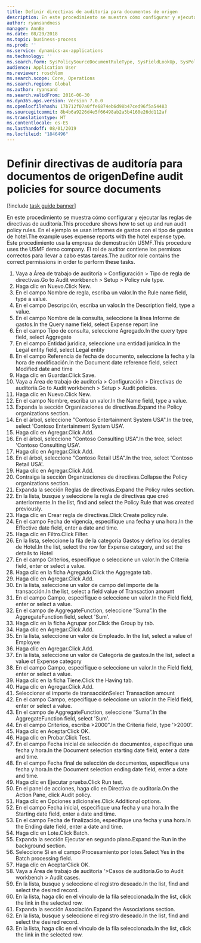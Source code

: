 ```yaml
---
title: Definir directivas de auditoría para documentos de origen
description: En este procedimiento se muestra cómo configurar y ejecutar las reglas de directivas de auditoría.
author: ryansandness
manager: AnnBe
ms.date: 08/29/2018
ms.topic: business-process
ms.prod: ''
ms.service: dynamics-ax-applications
ms.technology: ''
ms.search.form: SysPolicySourceDocumentRuleType, SysFieldLookUp, SysPolicyListPage, SysPolicy, AuditPolicyRule, SysQueryForm, SysQueryFieldLookUp, AuditPolicyDateSelection, AuditPolicyAdditionalOption, BatchJob, CaseDetail
audience: Application User
ms.reviewer: roschlom
ms.search.scope: Core, Operations
ms.search.region: Global
ms.author: ryansand
ms.search.validFrom: 2016-06-30
ms.dyn365.ops.version: Version 7.0.0
ms.openlocfilehash: 17b712f07a0ffe6874eb6d98b47ced96f5a54483
ms.sourcegitcommit: 8b4b6a9226d4e5f66498ab2a5b4160e26dd112af
ms.translationtype: HT
ms.contentlocale: es-ES
ms.lasthandoff: 08/01/2019
ms.locfileid: "1846496"
---
```

# <a name="define-audit-policies-for-source-documents"></a><span data-ttu-id="5bd26-103">Definir directivas de auditoría para documentos de origen</span><span class="sxs-lookup"><span data-stu-id="5bd26-103">Define audit policies for source documents</span></span>

[!include [task guide banner](../../includes/task-guide-banner.md)]

<span data-ttu-id="5bd26-104">En este procedimiento se muestra cómo configurar y ejecutar las reglas de directivas de auditoría.</span><span class="sxs-lookup"><span data-stu-id="5bd26-104">This procedure shows how to set up and run audit policy rules.</span></span> <span data-ttu-id="5bd26-105">En el ejemplo se usan informes de gastos con el tipo de gastos de hotel.</span><span class="sxs-lookup"><span data-stu-id="5bd26-105">The example uses expense reports with the hotel expense type.</span></span> <span data-ttu-id="5bd26-106">Este procedimiento usa la empresa de demostración USMF.</span><span class="sxs-lookup"><span data-stu-id="5bd26-106">This procedure uses the USMF demo company.</span></span> <span data-ttu-id="5bd26-107">El rol de auditor contiene los permisos correctos para llevar a cabo estas tareas.</span><span class="sxs-lookup"><span data-stu-id="5bd26-107">The auditor role contains the correct permissions in order to perform these tasks.</span></span>

1. <span data-ttu-id="5bd26-108">Vaya a Área de trabajo de auditoría > Configuración > Tipo de regla de directivas.</span><span class="sxs-lookup"><span data-stu-id="5bd26-108">Go to Audit workbench > Setup > Policy rule type.</span></span>
2. <span data-ttu-id="5bd26-109">Haga clic en Nuevo.</span><span class="sxs-lookup"><span data-stu-id="5bd26-109">Click New.</span></span>
3. <span data-ttu-id="5bd26-110">En el campo Nombre de regla, escriba un valor.</span><span class="sxs-lookup"><span data-stu-id="5bd26-110">In the Rule name field, type a value.</span></span>
4. <span data-ttu-id="5bd26-111">En el campo Descripción, escriba un valor.</span><span class="sxs-lookup"><span data-stu-id="5bd26-111">In the Description field, type a value.</span></span>
5. <span data-ttu-id="5bd26-112">En el campo Nombre de la consulta, seleccione la línea Informe de gastos.</span><span class="sxs-lookup"><span data-stu-id="5bd26-112">In the Query name field, select Expense report line</span></span>
6. <span data-ttu-id="5bd26-113">En el campo Tipo de consulta, seleccione Agregado.</span><span class="sxs-lookup"><span data-stu-id="5bd26-113">In the query type field, select Aggregate</span></span>
7. <span data-ttu-id="5bd26-114">En el campo Entidad jurídica, seleccione una entidad jurídica.</span><span class="sxs-lookup"><span data-stu-id="5bd26-114">In the Legal entity field, select Legal entity</span></span>
8. <span data-ttu-id="5bd26-115">En el campo Referencia de fecha de documento, seleccione la fecha y la hora de modificación.</span><span class="sxs-lookup"><span data-stu-id="5bd26-115">In the Document date reference field, select Modified date and time</span></span>
9. <span data-ttu-id="5bd26-116">Haga clic en Guardar.</span><span class="sxs-lookup"><span data-stu-id="5bd26-116">Click Save.</span></span>
10. <span data-ttu-id="5bd26-117">Vaya a Área de trabajo de auditoría > Configuración > Directivas de auditoría.</span><span class="sxs-lookup"><span data-stu-id="5bd26-117">Go to Audit workbench > Setup > Audit policies.</span></span>
11. <span data-ttu-id="5bd26-118">Haga clic en Nuevo.</span><span class="sxs-lookup"><span data-stu-id="5bd26-118">Click New.</span></span>
12. <span data-ttu-id="5bd26-119">En el campo Nombre, escriba un valor.</span><span class="sxs-lookup"><span data-stu-id="5bd26-119">In the Name field, type a value.</span></span>
13. <span data-ttu-id="5bd26-120">Expanda la sección Organizaciones de directivas.</span><span class="sxs-lookup"><span data-stu-id="5bd26-120">Expand the Policy organizations section.</span></span>
14. <span data-ttu-id="5bd26-121">En el árbol, seleccione "Contoso Entertainment System USA".</span><span class="sxs-lookup"><span data-stu-id="5bd26-121">In the tree, select 'Contoso Entertainment System USA'.</span></span>
15. <span data-ttu-id="5bd26-122">Haga clic en Agregar.</span><span class="sxs-lookup"><span data-stu-id="5bd26-122">Click Add.</span></span>
16. <span data-ttu-id="5bd26-123">En el árbol, seleccione "Contoso Consulting USA".</span><span class="sxs-lookup"><span data-stu-id="5bd26-123">In the tree, select 'Contoso Consulting USA'.</span></span>
17. <span data-ttu-id="5bd26-124">Haga clic en Agregar.</span><span class="sxs-lookup"><span data-stu-id="5bd26-124">Click Add.</span></span>
18. <span data-ttu-id="5bd26-125">En el árbol, seleccione "Contoso Retail USA".</span><span class="sxs-lookup"><span data-stu-id="5bd26-125">In the tree, select 'Contoso Retail USA'.</span></span>
19. <span data-ttu-id="5bd26-126">Haga clic en Agregar.</span><span class="sxs-lookup"><span data-stu-id="5bd26-126">Click Add.</span></span>
20. <span data-ttu-id="5bd26-127">Contraiga la sección Organizaciones de directivas.</span><span class="sxs-lookup"><span data-stu-id="5bd26-127">Collapse the Policy organizations section.</span></span>
21. <span data-ttu-id="5bd26-128">Expanda la sección Reglas de directivas.</span><span class="sxs-lookup"><span data-stu-id="5bd26-128">Expand the Policy rules section.</span></span>
22. <span data-ttu-id="5bd26-129">En la lista, busque y seleccione la regla de directivas que creó anteriormente.</span><span class="sxs-lookup"><span data-stu-id="5bd26-129">In the list, find and select the Policy Rule that was created previously.</span></span>
23. <span data-ttu-id="5bd26-130">Haga clic en Crear regla de directivas.</span><span class="sxs-lookup"><span data-stu-id="5bd26-130">Click Create policy rule.</span></span>
24. <span data-ttu-id="5bd26-131">En el campo Fecha de vigencia, especifique una fecha y una hora.</span><span class="sxs-lookup"><span data-stu-id="5bd26-131">In the Effective date field, enter a date and time.</span></span>
25. <span data-ttu-id="5bd26-132">Haga clic en Filtro.</span><span class="sxs-lookup"><span data-stu-id="5bd26-132">Click Filter.</span></span>
26. <span data-ttu-id="5bd26-133">En la lista, seleccione la fila de la categoría Gastos y defina los detalles de Hotel.</span><span class="sxs-lookup"><span data-stu-id="5bd26-133">In the list, select the row for Expense category, and set the details to Hotel</span></span>
27. <span data-ttu-id="5bd26-134">En el campo Criterios, especifique o seleccione un valor.</span><span class="sxs-lookup"><span data-stu-id="5bd26-134">In the Criteria field, enter or select a value.</span></span>
28. <span data-ttu-id="5bd26-135">Haga clic en la ficha Agregado.</span><span class="sxs-lookup"><span data-stu-id="5bd26-135">Click the Aggregate tab.</span></span>
29. <span data-ttu-id="5bd26-136">Haga clic en Agregar.</span><span class="sxs-lookup"><span data-stu-id="5bd26-136">Click Add.</span></span>
30. <span data-ttu-id="5bd26-137">En la lista, seleccione un valor de campo del importe de la transacción.</span><span class="sxs-lookup"><span data-stu-id="5bd26-137">In the list, select a field value of Transaction amount</span></span>
31. <span data-ttu-id="5bd26-138">En el campo Campo, especifique o seleccione un valor.</span><span class="sxs-lookup"><span data-stu-id="5bd26-138">In the Field field, enter or select a value.</span></span>
32. <span data-ttu-id="5bd26-139">En el campo de AggregateFunction, seleccione “Suma”.</span><span class="sxs-lookup"><span data-stu-id="5bd26-139">In the AggregateFunction field, select 'Sum'.</span></span>
33. <span data-ttu-id="5bd26-140">Haga clic en la ficha Agrupar por.</span><span class="sxs-lookup"><span data-stu-id="5bd26-140">Click the Group by tab.</span></span>
34. <span data-ttu-id="5bd26-141">Haga clic en Agregar.</span><span class="sxs-lookup"><span data-stu-id="5bd26-141">Click Add.</span></span>
35. <span data-ttu-id="5bd26-142">En la lista, seleccione un valor de Empleado. </span><span class="sxs-lookup"><span data-stu-id="5bd26-142">In the list, select a value of Employee</span></span> 
36. <span data-ttu-id="5bd26-143">Haga clic en Agregar.</span><span class="sxs-lookup"><span data-stu-id="5bd26-143">Click Add.</span></span>
37. <span data-ttu-id="5bd26-144">En la lista, seleccione un valor de Categoría de gastos.</span><span class="sxs-lookup"><span data-stu-id="5bd26-144">In the list, select a value of Expense category</span></span>
38. <span data-ttu-id="5bd26-145">En el campo Campo, especifique o seleccione un valor.</span><span class="sxs-lookup"><span data-stu-id="5bd26-145">In the Field field, enter or select a value.</span></span>
39. <span data-ttu-id="5bd26-146">Haga clic en la ficha Tiene.</span><span class="sxs-lookup"><span data-stu-id="5bd26-146">Click the Having tab.</span></span>
40. <span data-ttu-id="5bd26-147">Haga clic en Agregar.</span><span class="sxs-lookup"><span data-stu-id="5bd26-147">Click Add.</span></span>
41. <span data-ttu-id="5bd26-148">Seleccionar el importe de transacción</span><span class="sxs-lookup"><span data-stu-id="5bd26-148">Select Transaction amount</span></span>
42. <span data-ttu-id="5bd26-149">En el campo Campo, especifique o seleccione un valor.</span><span class="sxs-lookup"><span data-stu-id="5bd26-149">In the Field field, enter or select a value.</span></span>
43. <span data-ttu-id="5bd26-150">En el campo de AggregateFunction, seleccione “Suma”.</span><span class="sxs-lookup"><span data-stu-id="5bd26-150">In the AggregateFunction field, select 'Sum'.</span></span>
44. <span data-ttu-id="5bd26-151">En el campo Criterios, escriba >2000".</span><span class="sxs-lookup"><span data-stu-id="5bd26-151">In the Criteria field, type '>2000'.</span></span>
45. <span data-ttu-id="5bd26-152">Haga clic en Aceptar</span><span class="sxs-lookup"><span data-stu-id="5bd26-152">Click OK.</span></span>
46. <span data-ttu-id="5bd26-153">Haga clic en Probar.</span><span class="sxs-lookup"><span data-stu-id="5bd26-153">Click Test.</span></span>
47. <span data-ttu-id="5bd26-154">En el campo Fecha inicial de selección de documentos, especifique una fecha y hora.</span><span class="sxs-lookup"><span data-stu-id="5bd26-154">In the Document selection starting date field, enter a date and time.</span></span>
48. <span data-ttu-id="5bd26-155">En el campo Fecha final de selección de documentos, especifique una fecha y hora.</span><span class="sxs-lookup"><span data-stu-id="5bd26-155">In the Document selection ending date field, enter a date and time.</span></span>
49. <span data-ttu-id="5bd26-156">Haga clic en Ejecutar prueba.</span><span class="sxs-lookup"><span data-stu-id="5bd26-156">Click Run test.</span></span>
50. <span data-ttu-id="5bd26-157">En el panel de acciones, haga clic en Directiva de auditoría.</span><span class="sxs-lookup"><span data-stu-id="5bd26-157">On the Action Pane, click Audit policy.</span></span>
51. <span data-ttu-id="5bd26-158">Haga clic en Opciones adicionales.</span><span class="sxs-lookup"><span data-stu-id="5bd26-158">Click Additional options.</span></span>
52. <span data-ttu-id="5bd26-159">En el campo Fecha inicial, especifique una fecha y una hora.</span><span class="sxs-lookup"><span data-stu-id="5bd26-159">In the Starting date field, enter a date and time.</span></span>
53. <span data-ttu-id="5bd26-160">En el campo Fecha de finalización, especifique una fecha y una hora.</span><span class="sxs-lookup"><span data-stu-id="5bd26-160">In the Ending date field, enter a date and time.</span></span>
54. <span data-ttu-id="5bd26-161">Haga clic en Lote.</span><span class="sxs-lookup"><span data-stu-id="5bd26-161">Click Batch.</span></span>
55. <span data-ttu-id="5bd26-162">Expanda la sección Ejecutar en segundo plano.</span><span class="sxs-lookup"><span data-stu-id="5bd26-162">Expand the Run in the background section.</span></span>
56. <span data-ttu-id="5bd26-163">Seleccione Sí en el campo Procesamiento por lotes.</span><span class="sxs-lookup"><span data-stu-id="5bd26-163">Select Yes in the Batch processing field.</span></span>
57. <span data-ttu-id="5bd26-164">Haga clic en Aceptar</span><span class="sxs-lookup"><span data-stu-id="5bd26-164">Click OK.</span></span>
58. <span data-ttu-id="5bd26-165">Vaya a Área de trabajo de auditoría '>Casos de auditoría.</span><span class="sxs-lookup"><span data-stu-id="5bd26-165">Go to Audit workbench > Audit cases.</span></span>
59. <span data-ttu-id="5bd26-166">En la lista, busque y seleccione el registro deseado.</span><span class="sxs-lookup"><span data-stu-id="5bd26-166">In the list, find and select the desired record.</span></span>
60. <span data-ttu-id="5bd26-167">En la lista, haga clic en el vínculo de la fila seleccionada.</span><span class="sxs-lookup"><span data-stu-id="5bd26-167">In the list, click the link in the selected row.</span></span>
61. <span data-ttu-id="5bd26-168">Expanda la sección Asociación.</span><span class="sxs-lookup"><span data-stu-id="5bd26-168">Expand the Associations section.</span></span>
62. <span data-ttu-id="5bd26-169">En la lista, busque y seleccione el registro deseado.</span><span class="sxs-lookup"><span data-stu-id="5bd26-169">In the list, find and select the desired record.</span></span>
63. <span data-ttu-id="5bd26-170">En la lista, haga clic en el vínculo de la fila seleccionada.</span><span class="sxs-lookup"><span data-stu-id="5bd26-170">In the list, click the link in the selected row.</span></span>

